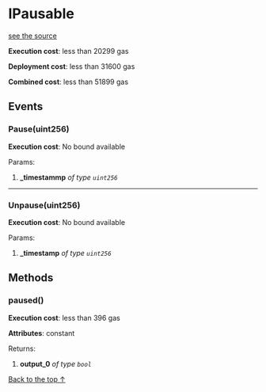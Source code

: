 # IPausable
[see the source](git+https://github.com/PolymathNetwork/polymath-core/tree/master//Users/satyamagrawal/Repositories/polymath-core_v2/contracts/interfaces/IPausable.sol)


**Execution cost**: less than 20299 gas

**Deployment cost**: less than 31600 gas

**Combined cost**: less than 51899 gas


## Events
### Pause(uint256)


**Execution cost**: No bound available


Params:

1. **_timestammp** *of type `uint256`*

--- 
### Unpause(uint256)


**Execution cost**: No bound available


Params:

1. **_timestamp** *of type `uint256`*


## Methods
### paused()


**Execution cost**: less than 396 gas

**Attributes**: constant



Returns:


1. **output_0** *of type `bool`*

[Back to the top ↑](#ipausable)
